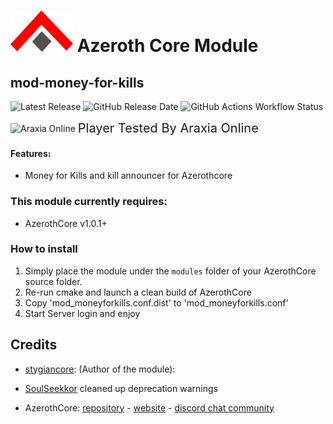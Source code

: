 # ![logo](https://raw.githubusercontent.com/azerothcore/azerothcore.github.io/master/images/logo-github.png) Azeroth Core Module

## mod-money-for-kills

![Latest Release](https://img.shields.io/github/v/release/araxiaonline/mod-money-for-kills?label=current%20version)
![GitHub Release Date](https://img.shields.io/github/release-date/araxiaonline/mod-money-for-kills)
![GitHub Actions Workflow Status](https://img.shields.io/github/actions/workflow/status/araxiaonline/mod-money-for-kills/build-release.yml?branch=araxia-main&event=push&label=build%20status)

<p align="left">
  <img src="https://github.com/araxiaonline/docs/blob/main/docs/media/logo-sm.png?raw=true" alt="Araxia Online" width="70" style="vertical-align: middle;"/>
  <span style="font-size: 20px; vertical-align: middle;">Player Tested By Araxia Online</span>
</p>

#### Features:
- Money for Kills and kill announcer for Azerothcore

### This module currently requires:
- AzerothCore v1.0.1+

### How to install
1. Simply place the module under the `modules` folder of your AzerothCore source folder.
2. Re-run cmake and launch a clean build of AzerothCore
3. Copy 'mod_moneyforkills.conf.dist' to 'mod_moneyforkills.conf'
4. Start Server login and enjoy


## Credits

* [stygiancore](  http://stygianthebest.github.io ): (Author of the module):
* [SoulSeekkor]( https://github.com/SoulSeekkor ) cleaned up deprecation warnings

* AzerothCore: [repository](https://github.com/azerothcore) - [website](http://azerothcore.org/) - [discord chat community](https://discord.gg/PaqQRkd)
